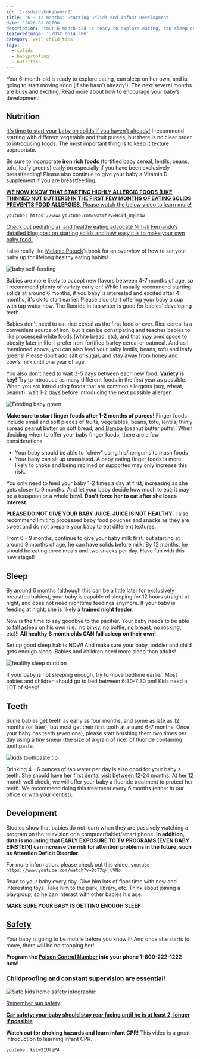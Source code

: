 ```yaml
---
id: '1-zsdasdjknkjhwerr2'
title: '6 - 12 months: Starting Solids and Infant Development'
date: '2020-01-02T00'
description: 'Your 6-month-old is ready to explore eating, can sleep on her own, and is going to start moving soon (if she hasn’t already!). The next several months are busy and exciting. Read more about how to encourage your baby’s development!'
featuredImage: './DSC_0614.JPG'
category: well_child_tips
tags:
  - solids
  - babyproofing
  - nutrition
---
```


Your 6-month-old is ready to explore eating, can sleep on her own, and is going to start moving soon (if she hasn’t already!). The next several months are busy and exciting. Read more about how to encourage your baby’s development!

## Nutrition

[It's time to start your baby on solids if you haven't already!](https://cl.kp.org/ncal/home/refcontainerpage.dam.html?damrefpath=/content/dam/clinicallibrary/ncal/clib/health_education/region/96440.pdf&q=solid%20food&context=searchkp) I recommend starting with different vegetable and fruit purees, but there is no clear order to introducing foods. The most important thing is to keep it texture appropriate.

Be sure to incorporate **iron rich foods** (fortified baby cereal, lentils, beans, tofu, leafy greens) early on especially if you have been exclusively breastfeeding! Please also continue to give your baby a Vitamin D supplement if you are breastfeeding.

[**WE NOW KNOW THAT STARTING HIGHLY ALLERGIC FOODS (LIKE THINNED NUT BUTTERS) IN THE FIRST FEW MONTHS OF EATING SOLIDS PREVENTS FOOD ALLERGIES**. Please watch the below video to learn more!](https://www.aaaai.org/conditions-and-treatments/library/allergy-library/prevention-of-allergies-and-asthma-in-children)

`youtube: https://www.youtube.com/watch?v=H4Td_OqGn4w`

[Check out pediatrician and healthy eating advocate Nimali Fernando’s detailed blog post on starting solids and how easy it is to make your own baby food!](https://doctoryum.org/baby-feedin-making-homemade-baby-food/)

I also really like [Melanie Potuck](https://mymunchbug.com/)’s book for an overview of how to set your baby up for lifelong healthy eating habits!

![baby self-feeding](./91MYvkelf7L.jpg)

Babies are more likely to accept new flavors between 4-7 months of age, so I recommend plenty of variety early on! While I usually recommend starting solids at around 6 months, if you baby is interested and excited after 4 months, it's ok to start earlier. Please also start offering your baby a cup with tap water now. The fluoride in tap water is good for babies' developing teeth.

Babies don't need to eat rice cereal as the first food or ever. Rice cereal is a convenient source of iron, but it can be constipating and teaches babies to like processed white foods (white bread, etc), and that may predispose to obesity later in life. I prefer iron-fortified barley cereal or oatmeal. And as I mentioned above, you can also feed your baby lentils, beans, tofu and leafy greens! Please don't add salt or sugar, and stay away from honey and cow's milk until one year of age.

You also don't need to wait 3-5 days between each new food. **Variety is key!** Try to introduce as many different foods in the first year as possible. When you are introducing foods that are common allergens (soy, wheat, peanut), wait 1-2 days before introducing the next possible allergen.

![Feeding baby green](./51iZ57GZjJL.jpg)

**Make sure to start finger foods after 1-2 months of purees!** Finger foods include small and soft pieces of fruits, vegetables, beans, tofu, lentils, thinly spread peanut butter on soft bread, and [Bamba](http://en.wikipedia.org/wiki/Bamba_%28snack%29) (peanut butter puffs). When deciding when to offer your baby finger foods, there are a few considerations.

- Your baby should be able to “chew” using his/her gums to mash foods
- Your baby can sit up unassisted. A baby eating finger foods is more likely to choke and being reclined or supported may only increase this risk.

You only need to feed your baby 1-2 times a day at first, increasing as she gets closer to 9 months. And let your baby decide how much to eat; it may be a teaspoon or a whole bowl. **Don't force her to eat after she loses interest.**

**PLEASE DO NOT GIVE YOUR BABY JUICE. JUICE IS NOT HEALTHY**. I also recommend limiting processed baby food pouches and snacks as they are sweet and do not prepare your baby to eat different textures.

From 6 - 9 months, continue to give your baby milk first, but starting at around 9 months of age, he can have solids before milk. By 12 months, he should be eating three meals and two snacks per day. Have fun with this new stage!!

## Sleep

By around 6 months (although this can be a little later for exclusively breastfed babies), your baby is capable of sleeping for 12 hours straight at night, and does not need nighttime feedings anymore. If your baby is feeding at night, she is likely a [**trained night feeder**](https://drcraigcanapari.com/learned-hunger-nighttime-feeding-stop-night-feeding/).

Now is the time to say goodbye to the pacifier. Your baby needs to be able to fall asleep on his own (i.e., no binky, no bottle, no breast, no rocking, etc)!! **All healthy 6 month olds CAN fall asleep on their own!**

Set up good sleep habits NOW! And make sure your baby, toddler and child gets enough sleep. Babies and children need more sleep than adults!

![healthy sleep duration](./healthy-sleep-duration-large.jpg)

If your baby is not sleeping enough, try to move bedtime earlier. Most babies and children should go to bed between 6:30-7:30 pm! Kids need a LOT of sleep!

## Teeth

Some babies get teeth as early as four months, and some as late as 12 months (or later), but most get their first tooth at around 6-7 months. Once your baby has teeth (even one), please start brushing them two times per day using a tiny smear (the size of a grain of rice) of fluoride containing toothpaste.

![kids toothpaste tip](./infographic-kids-toothpaste-tip-7-HR.jpg)

Drinking 4 - 6 ounces of tap water per day is also good for your baby's teeth. She should have her first dental visit between 12-24 months. At her 12 month well check, we will offer your baby a fluoride treatment to protect her teeth. We recommend doing this treatment every 6 months (either in our office or with your dentist).

## Development

Studies show that babies do not learn when they are passively watching a program on the television or a computer/tablet/smart phone. **In addition, data is mounting that EARLY EXPOSURE TO TV PROGRAMS (EVEN BABY EINSTEIN) can increase the risk for attention problems in the future, such as Attention Deficit Disorder.**

For more information, please check out this video. `youtube: https://www.youtube.com/watch?v=BoT7qH_uVNo`

Read to your baby every day. Give him lots of floor time with new and interesting toys. Take him to the park, library, etc. Think about joining a playgroup, so he can interact with other babies his age.

**MAKE SURE YOUR BABY IS GETTING ENOUGH SLEEP**

## [Safety](https://www.safekids.org/)

Your baby is going to be mobile before you know it! And once she starts to move, there will be no stopping her!

**Program the [Poison Control Number](https://www.poison.org/18002221222) into your phone 1-800-222-1222 now!**

### [Childproofing](https://www.parents.com/toddlers-preschoolers/safety/toddlerproofing/home-safe-home-childproof-your-home-room-by-room/) and constant supervision are essential!

![Safe kids home safety infographic](safe_kids_home_safety_infographic_v3-page-001.jpg)

[Remember sun safety](https://pedsderm.net/site/assets/files/1028/spd_sun_protection_color_web-2_final.pdf)

**[Car safety: your baby should stay rear facing until he is at least 2, longer if possible](https://www.safekids.org/safetytips/field_age/little-kids-1%E2%80%934-years/field_risks/car-seat)**

**Watch out for choking hazards and learn infant CPR!**
This video is a great introduction to learning infant CPR.

`youtube: ksLwSIUljP4`
